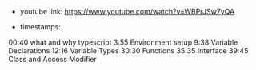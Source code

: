 - youtube link: https://www.youtube.com/watch?v=WBPrJSw7yQA 

- timestamps:

00:40 what and why typescript
3:55 Environment  setup
9:38 Variable Declarations
12:16 Variable Types
30:30 Functions
35:35 Interface
39:45 Class and Access Modifier